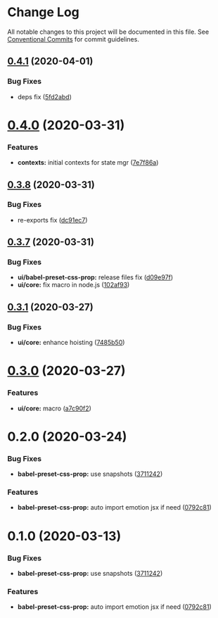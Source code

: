 # Change Log

All notable changes to this project will be documented in this file.
See [Conventional Commits](https://conventionalcommits.org) for commit guidelines.

## [0.4.1](https://github.com/querycap/webappkit/compare/@querycap-ui/babel-preset-css-prop@0.4.0...@querycap-ui/babel-preset-css-prop@0.4.1) (2020-04-01)


### Bug Fixes

* deps fix ([5fd2abd](https://github.com/querycap/webappkit/commit/5fd2abd84d2482c5c9aa356655fb85483690926f))





# [0.4.0](https://github.com/querycap/webappkit/compare/@querycap-ui/babel-preset-css-prop@0.3.8...@querycap-ui/babel-preset-css-prop@0.4.0) (2020-03-31)


### Features

* **contexts:** initial contexts for state mgr ([7e7f86a](https://github.com/querycap/webappkit/commit/7e7f86a7ec61375cb8f3d618468d0772305c9a48))





## [0.3.8](https://github.com/querycap/webappkit/compare/@querycap-ui/babel-preset-css-prop@0.3.7...@querycap-ui/babel-preset-css-prop@0.3.8) (2020-03-31)


### Bug Fixes

* re-exports fix ([dc91ec7](https://github.com/querycap/webappkit/commit/dc91ec7983130355667eca8ce24c6dc5b0c4619e))





## [0.3.7](https://github.com/querycap/webappkit/compare/@querycap-ui/babel-preset-css-prop@0.3.1...@querycap-ui/babel-preset-css-prop@0.3.7) (2020-03-31)


### Bug Fixes

* **ui/babel-preset-css-prop:** release files fix ([d09e97f](https://github.com/querycap/webappkit/commit/d09e97f8a38a95c56625bd57016ebefb716179fb))
* **ui/core:** fix macro in node.js ([102af93](https://github.com/querycap/webappkit/commit/102af9372adae55c61f45221c1096658147f7e22))





## [0.3.1](https://github.com/querycap/webappkit/compare/@querycap-ui/babel-preset-css-prop@0.3.0...@querycap-ui/babel-preset-css-prop@0.3.1) (2020-03-27)


### Bug Fixes

* **ui/core:** enhance hoisting ([7485b50](https://github.com/querycap/webappkit/commit/7485b50fa8c475cf9150bd3fcc7a0647d4968bc9))





# [0.3.0](https://github.com/querycap/webappkit/compare/@querycap-ui/babel-preset-css-prop@0.2.0...@querycap-ui/babel-preset-css-prop@0.3.0) (2020-03-27)


### Features

* **ui/core:** macro ([a7c90f2](https://github.com/querycap/webappkit/commit/a7c90f266d6338b77ec1a803c75a391bf051017c))





# 0.2.0 (2020-03-24)


### Bug Fixes

* **babel-preset-css-prop:** use snapshots ([3711242](https://github.com/querycap/webappkit/commit/3711242a9620972d8465f11142738d2ab75c4802))


### Features

* **babel-preset-css-prop:** auto import emotion jsx if need ([0792c81](https://github.com/querycap/webappkit/commit/0792c813e3d2edbe5b9d657c1331408aa2889bbb))





# 0.1.0 (2020-03-13)


### Bug Fixes

* **babel-preset-css-prop:** use snapshots ([3711242](https://github.com/querycap/webappkit/commit/3711242a9620972d8465f11142738d2ab75c4802))


### Features

* **babel-preset-css-prop:** auto import emotion jsx if need ([0792c81](https://github.com/querycap/webappkit/commit/0792c813e3d2edbe5b9d657c1331408aa2889bbb))
